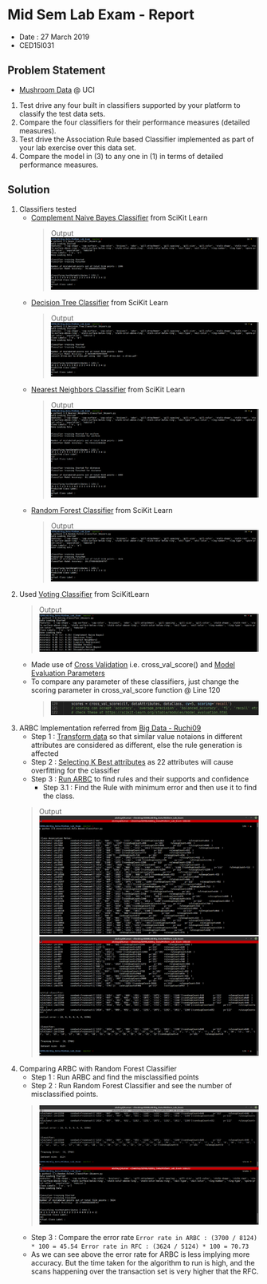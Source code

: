 #	Mid Sem Lab Exam - Report
-	Date : 27 March 2019
-	CED15I031

##	Problem Statement
-	[Mushroom Data](https://archive.ics.uci.edu/ml/datasets/Mushroom) @ UCI
1.	Test drive any four built in classifiers supported by your platform to classify the test data sets.
2.	Compare the four classifiers for their performance measures (detailed measures).
3.	Test drive the Association Rule based Classifier implemented as part of your lab exercise over this data set.
4.	Compare the model in (3) to any one in (1) in terms of detailed performance measures.

##	Solution
1.	Classifiers tested
	-	[Complement Naive Bayes Classifier](https://scikit-learn.org/stable/modules/generated/sklearn.naive_bayes.ComplementNB.html) from SciKit Learn
		>	Output
		>	![OP_1.1.png](./Output_Screenshots/OP_1.1.png)
	-	[Decision Tree Classifier](https://scikit-learn.org/stable/modules/generated/sklearn.tree.DecisionTreeClassifier.html) from SciKit Learn
		>	Output
		>	![OP_1.2.png](./Output_Screenshots/OP_1.2.png)
	-	[Nearest Neighbors Classifier](https://scikit-learn.org/stable/modules/generated/sklearn.neighbors.KNeighborsClassifier.html) from SciKit Learn
		>	Output
		>	![OP_1.3.png](./Output_Screenshots/OP_1.3.png)
	-	[Random Forest Classifier](https://scikit-learn.org/stable/modules/generated/sklearn.ensemble.RandomForestClassifier.html) from SciKit Learn
		>	Output
		>	![OP_1.4.png](./Output_Screenshots/OP_1.4.png)
2.	Used [Voting Classifier](https://scikit-learn.org/stable/modules/generated/sklearn.ensemble.VotingClassifier.html) from SciKitLearn
	>	Output
	>	![OP_2.0.png](./Output_Screenshots/OP_2.0.png)
	-	Made use of [Cross Validation](https://scikit-learn.org/stable/modules/cross_validation.html) i.e. cross_val_score() and [Model Evaluation Parameters](https://scikit-learn.org/stable/modules/model_evaluation.html)
	-	To compare any parameter of these classifiers, just change the scoring parameter in cross_val_score function @ Line 120
		>	![ScoringParameter.png](./Output_Screenshots/ScoringParameter.png)
3.	ARBC Implementation referred from [Big Data - Ruchi09](https://github.com/ruchi09/Big-data)
	-	Step 1 : [Transform data](./Transform_Data.py) so that similar value notaions in different attributes are considered as different, else the rule generation is affected
	-	Step 2 : [Selecting K Best attributes](./K_Best_and_Apriori.py) as 22 attributes will cause overfitting for the classifier
	-	Step 3 : [Run ARBC](./3.0_Association_Rule_Based_Classifier.py) to find rules and their supports and confidence
		-	Step 3.1 : Find the Rule with minimum error and then use it to find the class.
	>	Output
	>	![OP_3.0.1.png](./Output_Screenshots/OP_3.0.1.png)
	>	![OP_3.0.2.png](./Output_Screenshots/OP_3.0.2.png)
4.	Comparing ARBC with Random Forest Classifier
	-	Step 1 : Run ARBC and find the misclassified points
	-	Step 2 : Run Random Forest Classifier and see the number of misclassified points.
	>	![OP_4.0.png](./Output_Screenshots/OP_4.0.png)
	-	Step 3 : Compare the error rate
		`Error rate in ARBC : (3700 / 8124) * 100 = 45.54
		Error rate in RFC : (3624 / 5124) * 100 = 70.73`
	-	As we can see above the error rate for ARBC is less implying more accuracy. But the time taken for the algorithm to run is high, and the scans happening over the transaction set is very higher that the RFC.